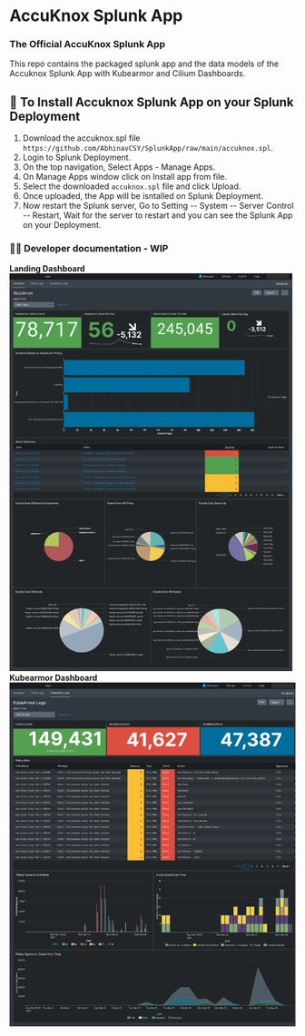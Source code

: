 # AccuKnox Splunk App 

### The Official AccuKnox Splunk App

 This repo contains the packaged splunk app and the data models of the Accuknox Splunk App with Kubearmor and Cilium Dashboards.



## 📂 To Install Accuknox Splunk App on your Splunk Deployment

 1. Download the accuknox.spl file `https://github.com/AbhinavCSY/SplunkApp/raw/main/accuknox.spl`.
 2. Login to Splunk Deployment.
 3. On the top navigation, Select Apps - Manage Apps.
 4. On Manage Apps window click on Install app from file.
 5. Select the downloaded `accuknox.spl` file and click Upload.
 6. Once uploaded, the App will be isntalled on Splunk Deployment.
 7. Now restart the Splunk server, Go to Setting -- System -- Server Control -- Restart, Wait for the server to restart and you can see the Splunk App on your Deployment.
### 👩‍💻  Developer documentation - WIP

**Landing Dashboard**
![enter image description here](https://raw.githubusercontent.com/AbhinavCSY/SplunkApp/main/Dashboards/Frame%20%285%29.png)
**Kubearmor Dashboard**
![enter image description here](https://raw.githubusercontent.com/AbhinavCSY/SplunkApp/main/Dashboards/Frame%20%286%29.png)
